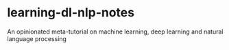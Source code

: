 # learning-dl-nlp-notes
An opinionated meta-tutorial on machine learning, deep learning and natural language processing 
